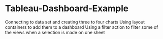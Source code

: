 # Tableau-Dashboard-Example
Connecting to data set and creating three to four charts
Using layout containers to add them to a dashboard
Using a filter action to filter some of the views when a selection is made on one sheet
